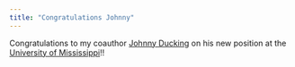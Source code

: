 ```yaml
---
title: "Congratulations Johnny"
---
```

Congratulations to my coauthor <a href="https://olemiss.edu/profiles/jcduckin"> Johnny Ducking</a> on his new position at the <a href="https://olemiss.edu/"> University of Mississippi</a>!!
